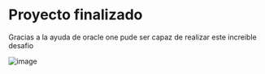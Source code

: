<h1>Proyecto finalizado</h1>

<p>Gracias a la ayuda de oracle one pude ser capaz de realizar este increible desafio</p>

![image](https://github.com/user-attachments/assets/f577eda8-b47a-481b-a8a1-806993eaf54d)
